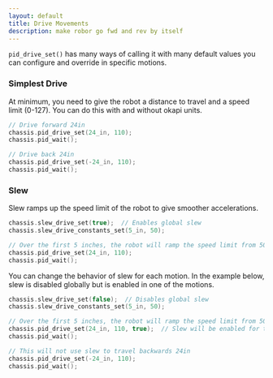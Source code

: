 ```yaml
---
layout: default
title: Drive Movements
description: make robor go fwd and rev by itself
---
```


`pid_drive_set()` has many ways of calling it with many default values you can configure and override in specific motions.  



### Simplest Drive
At minimum, you need to give the robot a distance to travel and a speed limit (0-127).  You can do this with and without okapi units.  
```cpp
// Drive forward 24in
chassis.pid_drive_set(24_in, 110);
chassis.pid_wait();

// Drive back 24in
chassis.pid_drive_set(-24_in, 110);
chassis.pid_wait();
```


### Slew
Slew ramps up the speed limit of the robot to give smoother accelerations.  
```cpp
chassis.slew_drive_set(true);  // Enables global slew
chassis.slew_drive_constants_set(5_in, 50);

// Over the first 5 inches, the robot will ramp the speed limit from 50 to 110 
chassis.pid_drive_set(24_in, 110);
chassis.pid_wait();
```

You can change the behavior of slew for each motion.  In the example below, slew is disabled globally but is enabled in one of the motions.   
```cpp
chassis.slew_drive_set(false);  // Disables global slew
chassis.slew_drive_constants_set(5_in, 50);

// Over the first 5 inches, the robot will ramp the speed limit from 50 to 110 
chassis.pid_drive_set(24_in, 110, true);  // Slew will be enabled for this motion
chassis.pid_wait();

// This will not use slew to travel backwards 24in
chassis.pid_drive_set(-24_in, 110);  
chassis.pid_wait();
```




